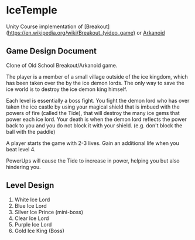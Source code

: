 # IceTemple

Unity Course implementation of [Breakout](https://en.wikipedia.org/wiki/Breakout_(video_game) or [Arkanoid](https://en.wikipedia.org/wiki/Arkanoid)

## Game Design Document

Clone of Old School Breakout/Arkanoid game.

The player is a member of a small village outside of the ice kingdom, which has been taken over the by the ice demon lords.
The only way to save the ice world is to destroy the ice demon king himself.

Each level is essentially a boss fight. You fight the demon lord who has over taken the ice castle by using your magical shield
that is imbued with the powers of fire (called the Tide), that will destroy the many ice gems that power each ice lord. Your death is when the demon lord reflects the power back to you and you do not block it with your shield. (e.g. don't block the ball with the paddle)

A player starts the game with 2-3 lives. Gain an additional life when you beat level 4.

PowerUps will cause the Tide to increase in power, helping you but also hindering you.

## Level Design

1. White Ice Lord
2. Blue Ice Lord
3. Silver Ice Prince (mini-boss)
4. Clear Ice Lord
5. Purple Ice Lord
6. Gold Ice King (Boss)
